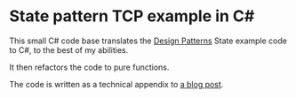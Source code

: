 # State pattern TCP example in C#

This small C# code base translates the [Design Patterns](https://blog.ploeh.dk/ref/dp) State example code to C#, to the best of my abilities.

It then refactors the code to pure functions.

The code is written as a technical appendix to [a blog post](https://blog.ploeh.dk/2022/09/26/refactoring-the-tcp-state-pattern-example-to-pure-functions).